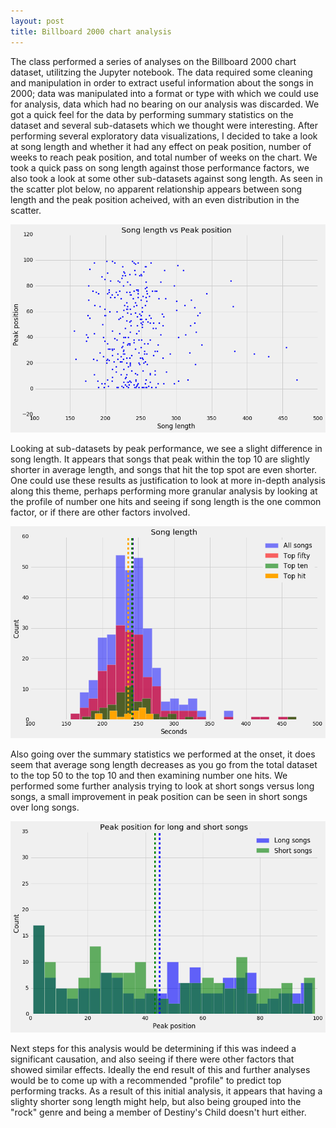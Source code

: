 ```yaml
---
layout: post
title: Billboard 2000 chart analysis
---
```


The class performed a series of analyses on the Billboard 2000 chart dataset, utilitzing the Jupyter notebook.   The data required some cleaning and manipulation in order to extract useful information about the songs in 2000; data was manipulated into a format or type with which we could use for analysis, data which had no bearing on our analysis was discarded.  We got a quick feel for the data by performing summary statistics on the dataset and several sub-datasets which we thought were interesting.  After performing several exploratory data visualizations, I decided to take a look at song length and whether it had any effect on peak position, number of weeks to reach peak position, and total number of weeks on the chart.  We took a quick pass on song length against those performance factors, we also took a look at some other sub-datasets against song length.  As seen in the scatter plot below, no apparent relationship appears between song length and the peak position acheived, with an even distribution in the scatter.  

![lengthvspeak](../images/lengthvspeak.png)

Looking at sub-datasets by peak performance, we see a slight difference in song length.  It appears that songs that peak within the top 10 are slightly shorter in average length, and songs that hit the top spot are even shorter.  One could use these results as justification to look at more in-depth analysis along this theme, perhaps performing more granular analysis by looking at the profile of number one hits and seeing if song length is the one common factor, or if there are other factors involved.

![lengthsubgroups](../images/lengthsubgroup.png)

Also going over the summary statistics we performed at the onset, it does seem that average song length decreases as you go from the total dataset to the top 50 to the top 10 and then examining number one hits.  We performed some further analysis trying to look at short songs versus long songs, a small improvement in peak position can be seen in short songs over long songs.  

![longshortsongs](../images/longshortpeak.png)

Next steps for this analysis would be determining if this was indeed a significant causation, and also seeing if there were other factors that showed similar effects.  Ideally the end result of this and further analyses would be to come up with a recommended "profile" to predict top performing tracks.  As a result of this initial analysis, it appears that having a slighty shorter song length might help, but also being grouped into the "rock" genre and being a member of Destiny's Child doesn't hurt either.  